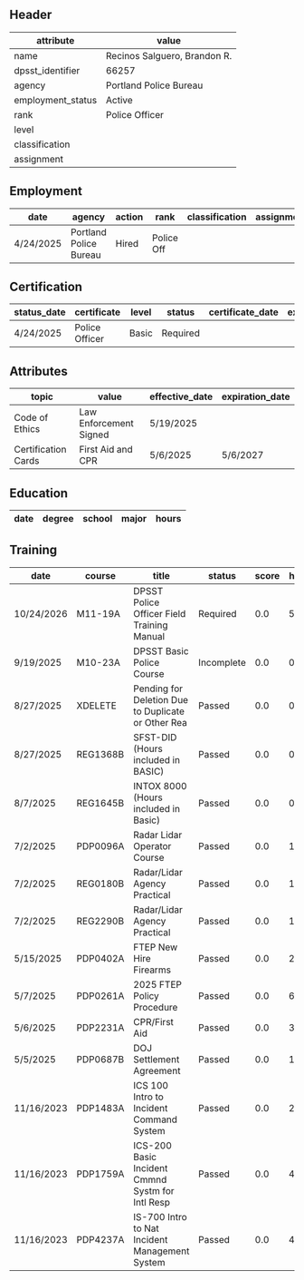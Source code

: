 ## Header
| attribute | value |
| --------- | ----- |
| name | Recinos Salguero, Brandon R. |
| dpsst_identifier | 66257 |
| agency | Portland Police Bureau |
| employment_status | Active |
| rank | Police Officer |
| level |  |
| classification |  |
| assignment |  |
## Employment
| date | agency | action | rank | classification | assignment |
| ---- | ------ | ------ | ---- | -------------- | ---------- |
| 4/24/2025 | Portland Police Bureau | Hired | Police Off |  |  |
## Certification
| status_date | certificate | level | status | certificate_date | expiration_date | probation_date |
| ----------- | ----------- | ----- | ------ | ---------------- | --------------- | -------------- |
| 4/24/2025 | Police Officer | Basic | Required |  |  | 10/24/2026 |
## Attributes
| topic | value | effective_date | expiration_date |
| ----- | ----- | -------------- | --------------- |
| Code of Ethics | Law Enforcement Signed | 5/19/2025 |  |
| Certification Cards | First Aid and CPR | 5/6/2025 | 5/6/2027 |
## Education
| date | degree | school | major | hours |
| ---- | ------ | ------ | ----- | ----- |
## Training
| date | course | title | status | score | hours |
| ---- | ------ | ----- | ------ | ----- | ----- |
| 10/24/2026 | M11-19A | DPSST Police Officer Field Training Manual | Required | 0.0 | 50.00 |
| 9/19/2025 | M10-23A | DPSST Basic Police Course | Incomplete | 0.0 | 0.00 |
| 8/27/2025 | XDELETE | Pending for Deletion Due to Duplicate or Other Rea | Passed | 0.0 | 0.00 |
| 8/27/2025 | REG1368B | SFST-DID (Hours included in BASIC) | Passed | 0.0 | 0.00 |
| 8/7/2025 | REG1645B | INTOX 8000 (Hours included in Basic) | Passed | 0.0 | 0.00 |
| 7/2/2025 | PDP0096A | Radar Lidar Operator Course | Passed | 0.0 | 14.00 |
| 7/2/2025 | REG0180B | Radar/Lidar Agency Practical | Passed | 0.0 | 16.00 |
| 7/2/2025 | REG2290B | Radar/Lidar Agency Practical | Passed | 0.0 | 16.00 |
| 5/15/2025 | PDP0402A | FTEP New Hire Firearms | Passed | 0.0 | 25.00 |
| 5/7/2025 | PDP0261A | 2025 FTEP Policy  Procedure | Passed | 0.0 | 6.00 |
| 5/6/2025 | PDP2231A | CPR/First Aid | Passed | 0.0 | 3.00 |
| 5/5/2025 | PDP0687B | DOJ Settlement Agreement | Passed | 0.0 | 1.00 |
| 11/16/2023 | PDP1483A | ICS 100 Intro to Incident Command System | Passed | 0.0 | 2.00 |
| 11/16/2023 | PDP1759A | ICS-200 Basic Incident Cmmnd Systm for Intl Resp | Passed | 0.0 | 4.00 |
| 11/16/2023 | PDP4237A | IS-700 Intro to Nat Incident Management System | Passed | 0.0 | 4.00 |
